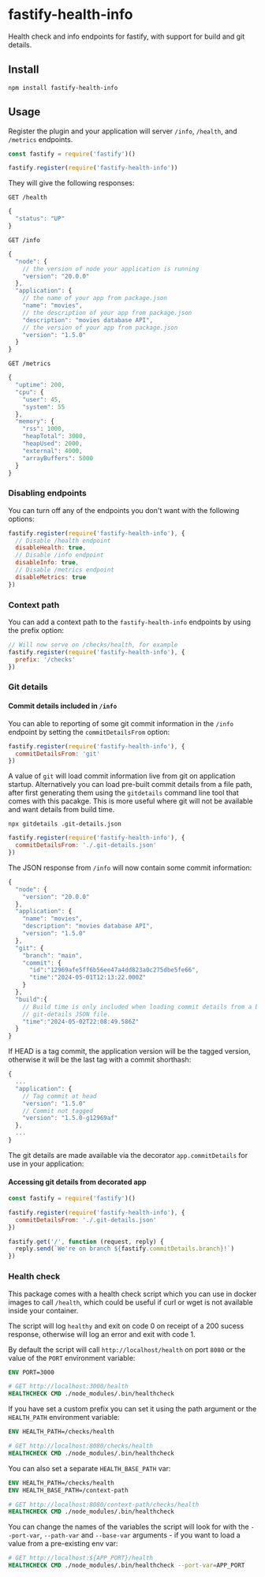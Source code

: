 # fastify-health-info

Health check and info endpoints for fastify, with support for build and git
details.

## Install

```
npm install fastify-health-info
```

## Usage

Register the plugin and your application will server `/info`, `/health`, and
`/metrics` endpoints.

```javascript
const fastify = require('fastify')()

fastify.register(require('fastify-health-info'))
```

They will give the following responses:

`GET /health`
```javascript
{
  "status": "UP"
}
```

`GET /info`
```javascript
{
  "node": {
    // the version of node your application is running
    "version": "20.0.0"
  },
  "application": {
    // the name of your app from package.json
    "name": "movies",
    // the description of your app from package.json
    "description": "movies database API",
    // the version of your app from package.json
    "version": "1.5.0"
  }
}
```

`GET /metrics`
```javascript
{
  "uptime": 200,
  "cpu": {
    "user": 45,
    "system": 55
  },
  "memory": {
    "rss": 1000,
    "heapTotal": 3000,
    "heapUsed": 2000,
    "external": 4000,
    "arrayBuffers": 5000
  }
}
```

### Disabling endpoints

You can turn off any of the endpoints you don't want with the following options:

```javascript
fastify.register(require('fastify-health-info'), {
  // Disable /health endpoint
  disableHealth: true,
  // Disable /info endpoint
  disableInfo: true,
  // Disable /metrics endpoint
  disableMetrics: true
})
```

### Context path

You can add a context path to the `fastify-health-info` endpoints by using the prefix option:

```javascript
// Will now serve on /checks/health, for example
fastify.register(require('fastify-health-info'), {
  prefix: '/checks'
})
```

### Git details

#### Commit details included in `/info`

You can able to reporting of some git commit information in the `/info` endpoint
by setting the `commitDetailsFrom` option:

```javascript
fastify.register(require('fastify-health-info'), {
  commitDetailsFrom: 'git'
})
```

A value of `git` will load commit information live from git on application startup. Alternatively you can load pre-built commit details from a file path, after first generating them using the `gitdetails` command line tool that comes with this pacakge. This is more useful where git will not be available and want details from build time.

```
npx gitdetails .git-details.json
```

```javascript
fastify.register(require('fastify-health-info'), {
  commitDetailsFrom: './.git-details.json'
})
```

The JSON response from `/info` will now contain some commit information:

```javascript
{
  "node": {
    "version": "20.0.0"
  },
  "application": {
    "name": "movies",
    "description": "movies database API",
    "version": "1.5.0"
  },
  "git": {
    "branch": "main",
    "commit": {
      "id":"12969afe5ff6b56ee47a4dd823a0c275dbe5fe66",
      "time":"2024-05-01T12:13:22.000Z"
    }
  },
  "build":{
    // Build time is only included when loading commit details from a built
    // git-details JSON file.
    "time":"2024-05-02T22:08:49.586Z"
  }
}
```

If HEAD is a tag commit, the application version will be the tagged version,
otherwise it will be the last tag with a commit shorthash:

```javascript
{
  ...
  "application": {
    // Tag commit at head
    "version": "1.5.0"
    // Commit not tagged
    "version": "1.5.0-g12969af"
  },
  ...
}
```

The git details are made available via the decorator `app.commitDetails` for use
in your application:

#### Accessing git details from decorated app

```javascript
const fastify = require('fastify')()

fastify.register(require('fastify-health-info'), {
  commitDetailsFrom: './.git-details.json'
})

fastify.get('/', function (request, reply) {
  reply.send(`We're on branch ${fastify.commitDetails.branch}!`)
})
```

### Health check

This package comes with a health check script which you can use in docker images
to call `/health`, which could be useful if curl or wget is not available inside
your container.

The script will log `healthy` and exit on code 0 on receipt of a 200 sucess
response, otherwise will log an error and exit with code 1.

By default the script will call `http://localhost/health` on port `8080` or the value of the `PORT` environment variable:

```dockerfile
ENV PORT=3000

# GET http://localhost:3000/health
HEALTHCHECK CMD ./node_modules/.bin/healthcheck
````

If you have set a custom prefix you can set it using the path argument or the
`HEALTH_PATH` environment variable:

```dockerfile
ENV HEALTH_PATH=/checks/health

# GET http://localhost:8080/checks/health
HEALTHCHECK CMD ./node_modules/.bin/healthcheck
````

You can also set a separate `HEALTH_BASE_PATH` var:

```dockerfile
ENV HEALTH_PATH=/checks/health
ENV HEALTH_BASE_PATH=/context-path

# GET http://localhost:8080/context-path/checks/health
HEALTHCHECK CMD ./node_modules/.bin/healthcheck
````

You can change the names of the variables the script will look for with the
`--port-var`, `--path-var` and `--base-var` arguments - if you want to load a
value from a pre-existing env var:

```dockerfile
# GET http://localhost:${APP_PORT}/health
HEALTHCHECK CMD ./node_modules/.bin/healthcheck --port-var=APP_PORT
````
